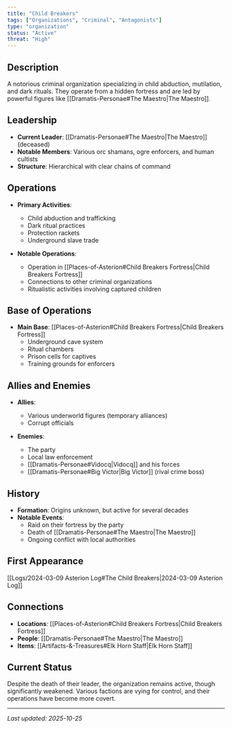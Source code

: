 ```yaml
---
title: "Child Breakers"
tags: ["Organizations", "Criminal", "Antagonists"]
type: "organization"
status: "Active"
threat: "High"
---
```


## Description
A notorious criminal organization specializing in child abduction, mutilation, and dark rituals. They operate from a hidden fortress and are led by powerful figures like [[Dramatis-Personae#The Maestro|The Maestro]].

## Leadership
- **Current Leader**: [[Dramatis-Personae#The Maestro|The Maestro]] (deceased)
- **Notable Members**: Various orc shamans, ogre enforcers, and human cultists
- **Structure**: Hierarchical with clear chains of command

## Operations
- **Primary Activities**:
  - Child abduction and trafficking
  - Dark ritual practices
  - Protection rackets
  - Underground slave trade

- **Notable Operations**:
  - Operation in [[Places-of-Asterion#Child Breakers Fortress|Child Breakers Fortress]]
  - Connections to other criminal organizations
  - Ritualistic activities involving captured children

## Base of Operations
- **Main Base**: [[Places-of-Asterion#Child Breakers Fortress|Child Breakers Fortress]]
  - Underground cave system
  - Ritual chambers
  - Prison cells for captives
  - Training grounds for enforcers

## Allies and Enemies
- **Allies**:
  - Various underworld figures (temporary alliances)
  - Corrupt officials

- **Enemies**:
  - The party
  - Local law enforcement
  - [[Dramatis-Personae#Vidocq|Vidocq]] and his forces
  - [[Dramatis-Personae#Big Victor|Big Victor]] (rival crime boss)

## History
- **Formation**: Origins unknown, but active for several decades
- **Notable Events**:
  - Raid on their fortress by the party
  - Death of [[Dramatis-Personae#The Maestro|The Maestro]]
  - Ongoing conflict with local authorities

## First Appearance
[[Logs/2024-03-09 Asterion Log#The Child Breakers|2024-03-09 Asterion Log]]

## Connections
- **Locations**: [[Places-of-Asterion#Child Breakers Fortress|Child Breakers Fortress]]
- **People**: [[Dramatis-Personae#The Maestro|The Maestro]]
- **Items**: [[Artifacts-&-Treasures#Elk Horn Staff|Elk Horn Staff]]

## Current Status
Despite the death of their leader, the organization remains active, though significantly weakened. Various factions are vying for control, and their operations have become more covert.

---

*Last updated: 2025-10-25*
